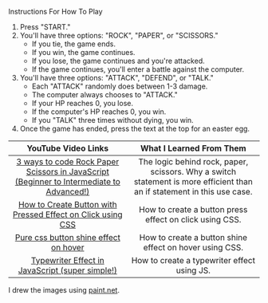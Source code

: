 Instructions For How To Play
1. Press "START."
2. You'll have three options: "ROCK", "PAPER", or "SCISSORS."
    * If you tie, the game ends.
    * If you win, the game continues.
    * If you lose, the game continues and you're attacked.
    * If the game continues, you'll enter a battle against the computer.
3. You'll have three options: "ATTACK", "DEFEND", or "TALK."
    * Each "ATTACK" randomly does between 1-3 damage.
    * The computer always chooses to "ATTACK."
    * If your HP reaches 0, you lose.
    * If the computer's HP reaches 0, you win.
    * If you "TALK" three times without dying, you win.
4. Once the game has ended, press the text at the top for an easter egg.

YouTube Video Links | What I Learned From Them
:------------------:|:--------------:
[3 ways to code Rock Paper Scissors in JavaScript (Beginner to Intermediate to Advanced!)](https://www.youtube.com/watch?v=RwFeg0cEZvQ&ab_channel=CodewithAniaKub%C3%B3w) | The logic behind rock, paper, scissors. Why a switch statement is more efficient than an if statement in this use case.
[How to Create Button with Pressed Effect on Click using CSS](https://www.youtube.com/watch?v=tJEjRUzntfk&ab_channel=CodeInstinct) | How to create a button press effect on click using CSS.
[Pure css button shine effect on hover](https://www.youtube.com/watch?v=JB6AEy3PCdw&ab_channel=LearnDesign) | How to create a button shine effect on hover using CSS.
[Typewriter Effect in JavaScript (super simple!)](https://www.youtube.com/watch?v=mULM6KcF_mo&ab_channel=CodewithAniaKub%C3%B3w) | How to create a typewriter effect using JS.

I drew the images using [paint.net](https://www.getpaint.net/).
